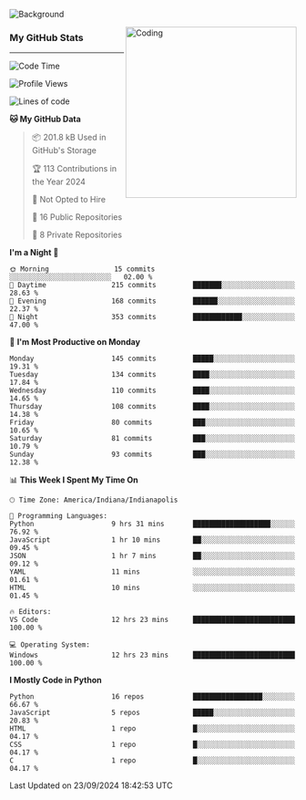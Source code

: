 ![Background](https://github.com/Nguyen-Noah/Nguyen-Noah/assets/112649680/f5d2296f-0508-400c-abcf-47c085708a2a)

<img align="right" alt="Coding" width="300" src="https://cdn.dribbble.com/users/1277312/screenshots/14733298/media/39b1045e593737587dd60e42c8422d1f.gif" >

### My GitHub Stats
---
<!--START_SECTION:waka-->
![Code Time](http://img.shields.io/badge/Code%20Time-208%20hrs%2012%20mins-blue)

![Profile Views](http://img.shields.io/badge/Profile%20Views-88-blue)

![Lines of code](https://img.shields.io/badge/From%20Hello%20World%20I%27ve%20Written-153.0%20thousand%20lines%20of%20code-blue)

**🐱 My GitHub Data** 

> 📦 201.8 kB Used in GitHub's Storage 
 > 
> 🏆 113 Contributions in the Year 2024
 > 
> 🚫 Not Opted to Hire
 > 
> 📜 16 Public Repositories 
 > 
> 🔑 8 Private Repositories 
 > 
**I'm a Night 🦉** 

```text
🌞 Morning                15 commits          ░░░░░░░░░░░░░░░░░░░░░░░░░   02.00 % 
🌆 Daytime                215 commits         ███████░░░░░░░░░░░░░░░░░░   28.63 % 
🌃 Evening                168 commits         ██████░░░░░░░░░░░░░░░░░░░   22.37 % 
🌙 Night                  353 commits         ████████████░░░░░░░░░░░░░   47.00 % 
```
📅 **I'm Most Productive on Monday** 

```text
Monday                   145 commits         █████░░░░░░░░░░░░░░░░░░░░   19.31 % 
Tuesday                  134 commits         ████░░░░░░░░░░░░░░░░░░░░░   17.84 % 
Wednesday                110 commits         ████░░░░░░░░░░░░░░░░░░░░░   14.65 % 
Thursday                 108 commits         ████░░░░░░░░░░░░░░░░░░░░░   14.38 % 
Friday                   80 commits          ███░░░░░░░░░░░░░░░░░░░░░░   10.65 % 
Saturday                 81 commits          ███░░░░░░░░░░░░░░░░░░░░░░   10.79 % 
Sunday                   93 commits          ███░░░░░░░░░░░░░░░░░░░░░░   12.38 % 
```


📊 **This Week I Spent My Time On** 

```text
🕑︎ Time Zone: America/Indiana/Indianapolis

💬 Programming Languages: 
Python                   9 hrs 31 mins       ███████████████████░░░░░░   76.92 % 
JavaScript               1 hr 10 mins        ██░░░░░░░░░░░░░░░░░░░░░░░   09.45 % 
JSON                     1 hr 7 mins         ██░░░░░░░░░░░░░░░░░░░░░░░   09.12 % 
YAML                     11 mins             ░░░░░░░░░░░░░░░░░░░░░░░░░   01.61 % 
HTML                     10 mins             ░░░░░░░░░░░░░░░░░░░░░░░░░   01.45 % 

🔥 Editors: 
VS Code                  12 hrs 23 mins      █████████████████████████   100.00 % 

💻 Operating System: 
Windows                  12 hrs 23 mins      █████████████████████████   100.00 % 
```

**I Mostly Code in Python** 

```text
Python                   16 repos            █████████████████░░░░░░░░   66.67 % 
JavaScript               5 repos             █████░░░░░░░░░░░░░░░░░░░░   20.83 % 
HTML                     1 repo              █░░░░░░░░░░░░░░░░░░░░░░░░   04.17 % 
CSS                      1 repo              █░░░░░░░░░░░░░░░░░░░░░░░░   04.17 % 
C                        1 repo              █░░░░░░░░░░░░░░░░░░░░░░░░   04.17 % 
```




 Last Updated on 23/09/2024 18:42:53 UTC
<!--END_SECTION:waka-->

<!--
**Nguyen-Noah/Nguyen-Noah** is a ✨ _special_ ✨ repository because its `README.md` (this file) appears on your GitHub profile.

Here are some ideas to get you started:

- 🔭 I’m currently working on ...
- 🌱 I’m currently learning ...
- 👯 I’m looking to collaborate on ...
- 🤔 I’m looking for help with ...
- 💬 Ask me about ...
- 📫 How to reach me: ...
- 😄 Pronouns: ...
- ⚡ Fun fact: ...
-->
